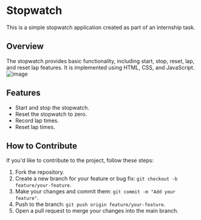 # 
# Stopwatch

This is a simple stopwatch application created as part of an internship task.

## Overview

The stopwatch provides basic functionality, including start, stop, reset, lap, and reset lap features. It is implemented using HTML, CSS, and JavaScript.
![image](https://github.com/2084sakshi/PRODIGY_WD_02/assets/111236076/e26b1a38-708a-4705-ada0-35464c228763)


## Features

- Start and stop the stopwatch.
- Reset the stopwatch to zero.
- Record lap times.
- Reset lap times.

## How to Contribute

If you'd like to contribute to the project, follow these steps:

1. Fork the repository.
2. Create a new branch for your feature or bug fix: `git checkout -b feature/your-feature`.
3. Make your changes and commit them: `git commit -m "Add your feature"`.
4. Push to the branch: `git push origin feature/your-feature`.
5. Open a pull request to merge your changes into the main branch.
